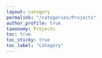 ```yaml
---
layout: category
permalink: "/categories/Projects"
author_profile: true
taxonomy: Projects
toc: true
toc_sticky: true
toc_label: "Category"
---
```


